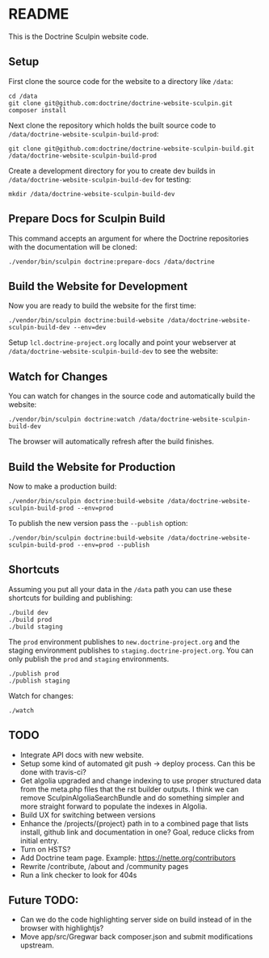 # README

This is the Doctrine Sculpin website code.

## Setup

First clone the source code for the website to a directory like `/data`:

    cd /data
    git clone git@github.com:doctrine/doctrine-website-sculpin.git
    composer install

Next clone the repository which holds the built source code to `/data/doctrine-website-sculpin-build-prod`:

    git clone git@github.com:doctrine/doctrine-website-sculpin-build.git /data/doctrine-website-sculpin-build-prod

Create a development directory for you to create dev builds in `/data/doctrine-website-sculpin-build-dev` for testing:

    mkdir /data/doctrine-website-sculpin-build-dev

## Prepare Docs for Sculpin Build

This command accepts an argument for where the Doctrine repositories with the documentation will be cloned:

    ./vendor/bin/sculpin doctrine:prepare-docs /data/doctrine

## Build the Website for Development

Now you are ready to build the website for the first time:

    ./vendor/bin/sculpin doctrine:build-website /data/doctrine-website-sculpin-build-dev --env=dev

Setup `lcl.doctrine-project.org` locally and point your webserver at `/data/doctrine-website-sculpin-build-dev` to see the website:

## Watch for Changes

You can watch for changes in the source code and automatically build the website:

    ./vendor/bin/sculpin doctrine:watch /data/doctrine-website-sculpin-build-dev

The browser will automatically refresh after the build finishes.

## Build the Website for Production

Now to make a production build:

    ./vendor/bin/sculpin doctrine:build-website /data/doctrine-website-sculpin-build-prod --env=prod

To publish the new version pass the `--publish` option:

    ./vendor/bin/sculpin doctrine:build-website /data/doctrine-website-sculpin-build-prod --env=prod --publish

## Shortcuts

Assuming you put all your data in the `/data` path you can use these shortcuts for building and publishing:

    ./build dev
    ./build prod
    ./build staging

The `prod` environment publishes to `new.doctrine-project.org` and the staging environment publishes to `staging.doctrine-project.org`. You can only publish the `prod` and `staging` environments.

    ./publish prod
    ./publish staging

Watch for changes:

    ./watch

## TODO

- Integrate API docs with new website.
- Setup some kind of automated git push -> deploy process. Can this be done with travis-ci?
- Get algolia upgraded and change indexing to use proper structured data from the meta.php files that the rst builder outputs. I think we can remove SculpinAlgoliaSearchBundle and do something simpler and more straight forward to populate the indexes in Algolia.
- Build UX for switching between versions
- Enhance the /projects/{project} path in to a combined page that lists install, github link and documentation in one? Goal, reduce clicks from initial entry.
- Turn on HSTS?
- Add Doctrine team page. Example: https://nette.org/contributors
- Rewrite /contribute, /about and /community pages
- Run a link checker to look for 404s

## Future TODO:

- Can we do the code highlighting server side on build instead of in the browser with highlightjs?
- Move app/src/Gregwar back composer.json and submit modifications upstream.

